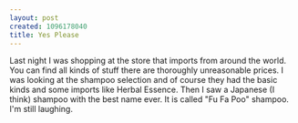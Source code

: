 ```yaml
--- 
layout: post
created: 1096178040
title: Yes Please
---
```

Last night I was shopping at the store that imports from around the world.  You can find all kinds of stuff there are thoroughly unreasonable prices.  I was looking at the shampoo selection and of course they had the basic kinds and some imports like Herbal Essence.  Then I saw a Japanese (I think) shampoo with the best name ever.  It is called "Fu Fa Poo" shampoo.  I'm still laughing.
